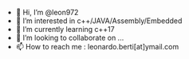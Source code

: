 - 👋 Hi, I’m @leon972
- 👀 I’m interested in c++/JAVA/Assembly/Embedded
- 🌱 I’m currently learning c++17
- 💞️ I’m looking to collaborate on ...
- 📫 How to reach me : leonardo.berti[at]ymail.com

<!---
leon972/leon972 is a ✨ special ✨ repository because its `README.md` (this file) appears on your GitHub profile.
You can click the Preview link to take a look at your changes.
--->
